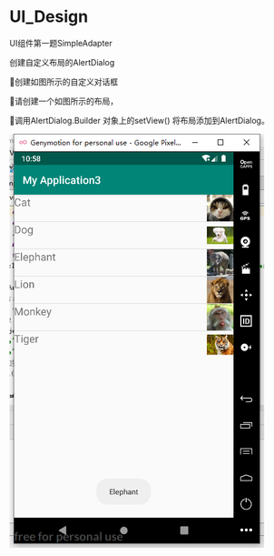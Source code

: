 # UI_Design
UI组件第一题SimpleAdapter

创建自定义布局的AlertDialog

创建如图所示的自定义对话框

请创建一个如图所示的布局，

调用AlertDialog.Builder 对象上的setView() 将布局添加到AlertDialog。

![image](https://github.com/zhanglei742/UI_Design/blob/master/app/readme/1.png)
